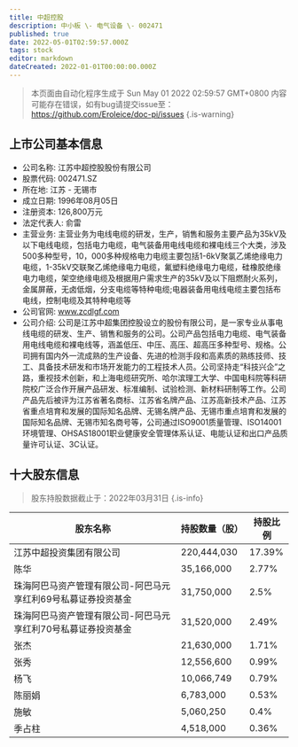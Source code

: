 ```yaml
---
title: 中超控股
description: 中小板 \- 电气设备 \- 002471
published: true
date: 2022-05-01T02:59:57.000Z
tags: stock
editor: markdown
dateCreated: 2022-01-01T00:00:00.000Z
---
```


> 本页面由自动化程序生成于 Sun May 01 2022 02:59:57 GMT+0800
> 内容可能存在错误，如有bug请提交issue至：https://github.com/Eroleice/doc-pi/issues
{.is-warning}

## 上市公司基本信息
- 公司名称: 江苏中超控股股份有限公司
- 股票代码: 002471.SZ
- 所在地: 江苏 - 无锡市
- 成立日期: 1996年08月05日
- 注册资本: 126,800万元
- 法定代表人: 俞雷
- 主营业务: 主营业务为电线电缆的研发，生产，销售和服务主要产品为35kV及以下电线电缆，包括电力电缆，电气装备用电线电缆和裸电线三个大类，涉及500多种型号，10，000多种规格电力电缆主要包括1-6kV聚氯乙烯绝缘电力电缆，1-35kV交联聚乙烯绝缘电力电缆，氟塑料绝缘电力电缆，硅橡胶绝缘电力电缆，架空绝缘电缆及根据用户需求生产的35kV及以下阻燃耐火系列，金属屏蔽，无卤低烟，分支电缆等特种电缆;电器装备用电线电缆主要包括布电线，控制电缆及其特种电缆等
- 公司官网: www.zcdlgf.com
- 公司介绍: 公司是江苏中超集团控股设立的股份有限公司，是一家专业从事电线电缆的研发、生产、销售和服务的公司。公司产品包括电力电缆、电气装备用电线电缆和裸电线等，涵盖低压、中压、高压、超高压多种型号、规格。公司拥有国内外一流成熟的生产设备、先进的检测手段和高素质的熟练技师、技工、具备技术研发和市场开发能力的工程技术人员。公司坚持走“科技兴企”之路，重视技术创新，和上海电缆研究所、哈尔滨理工大学、中国电科院等科研院校广泛合作开展产品研发、标准编制、试验检测、新材料研制等工作。公司产品先后被评为江苏省著名商标、江苏省名牌产品、江苏高新技术产品、江苏省重点培育和发展的国际知名品牌、无锡名牌产品、无锡市重点培育和发展的国际知名品牌、无锡市知名商号等，公司通过ISO9001质量管理、ISO14001环境管理、OHSAS18001职业健康安全管理体系认证、电能认证和出口产品质量许可认证、3C认证。


## 十大股东信息
> 股东持股数据截止于：2022年03月31日
{.is-info}

| 股东名称 | 持股数量（股） | 持股比例 |
| --- | --- | --- |
| 江苏中超投资集团有限公司 | 220,444,030 | 17.39% |
| 陈华 | 35,166,000 | 2.77% |
| 珠海阿巴马资产管理有限公司-阿巴马元享红利69号私募证券投资基金 | 31,750,000 | 2.5% |
| 珠海阿巴马资产管理有限公司-阿巴马元享红利70号私募证券投资基金 | 31,520,000 | 2.49% |
| 张杰 | 21,630,000 | 1.71% |
| 张秀 | 12,556,600 | 0.99% |
| 杨飞 | 10,066,749 | 0.79% |
| 陈丽娟 | 6,783,000 | 0.53% |
| 施敏 | 5,060,250 | 0.4% |
| 季占柱 | 4,518,000 | 0.36% |




